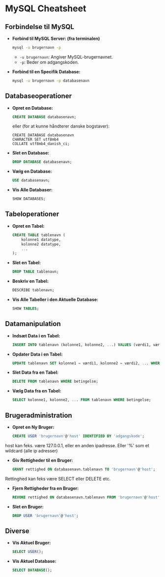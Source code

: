 
# MySQL Cheatsheet
## Forbindelse til MySQL

- **Forbind til MySQL Server: (fra terminalen)**
  ```sh
  mysql -u brugernavn -p
  ```
  - `-u brugernavn`: Angiver MySQL-brugernavnet.
  - `-p`: Beder om adgangskoden.

- **Forbind til en Specifik Database:**
  ```sh
  mysql -u brugernavn -p databasenavn
  ```

## Databaseoperationer

- **Opret en Database:**
  ```sql
  CREATE DATABASE databasenavn;
  ```
  eller (for at kunne håndterer danske bogstaver):
  ```
  CREATE DATABASE databasenavn
  CHARACTER SET utf8mb4
  COLLATE utf8mb4_danish_ci;
  ```
  

- **Slet en Database:**
  ```sql
  DROP DATABASE databasenavn;
  ```

- **Vælg en Database:**
  ```sql
  USE databasenavn;
  ```

- **Vis Alle Databaser:**
  ```sql
  SHOW DATABASES;
  ```

## Tabeloperationer

- **Opret en Tabel:**
  ```sql
  CREATE TABLE tablenavn (
      kolonne1 datatype,
      kolonne2 datatype,
      ...
  );
  ```

- **Slet en Tabel:**
  ```sql
  DROP TABLE tablenavn;
  ```

- **Beskriv en Tabel:**
  ```sql
  DESCRIBE tablenavn;
  ```

- **Vis Alle Tabeller i den Aktuelle Database:**
  ```sql
  SHOW TABLES;
  ```

## Datamanipulation

- **Indsæt Data i en Tabel:**
  ```sql
  INSERT INTO tablenavn (kolonne1, kolonne2, ...) VALUES (værdi1, værdi2, ...);
  ```

- **Opdater Data i en Tabel:**
  ```sql
  UPDATE tablenavn SET kolonne1 = værdi1, kolonne2 = værdi2, ... WHERE betingelse;
  ```

- **Slet Data fra en Tabel:**
  ```sql
  DELETE FROM tablenavn WHERE betingelse;
  ```

- **Vælg Data fra en Tabel:**
  ```sql
  SELECT kolonne1, kolonne2, ... FROM tablenavn WHERE betingelse;
  ```

## Brugeradministration

- **Opret en Ny Bruger:**
  ```sql
  CREATE USER 'brugernavn'@'host' IDENTIFIED BY 'adgangskode';
  ```
host kan feks. være 127.0.0.1, eller en anden ipadresse. Eller '%' som et wildcard (alle ip adresser)    

- **Giv Rettigheder til en Bruger:**
  ```sql
  GRANT rettighed ON databasenavn.tablenavn TO 'brugernavn'@'host';
  ```

Rettinghed kan feks være SELECT eller DELETE etc.

- **Fjern Rettigheder fra en Bruger:**
  ```sql
  REVOKE rettighed ON databasenavn.tablenavn FROM 'brugernavn'@'host';
  ```

- **Slet en Bruger:**
  ```sql
  DROP USER 'brugernavn'@'host';
  ```


## Diverse

- **Vis Aktuel Bruger:**
  ```sql
  SELECT USER();
  ```

- **Vis Aktuel Database:**
  ```sql
  SELECT DATABASE();
  ```
